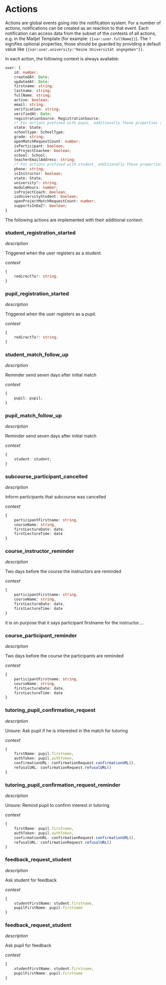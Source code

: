 # Actions  

Actions are global events going into the notification system. For a number of actions, notifications can be created as an reaction to that event. Each notification can access data from the subset of the contexts of all actions, e.g. in the Mailjet Template (for example: `{{var:user.fullName}}`). The `?` signifies optional properties, those should be guarded by providing a default value like `{{var:user.university:"Keine Universität angegeben"}}`. 

 In each action, the following context is always available:

```ts
user: {
    id: number;
    createdAt: Date;
    updatedAt: Date;
    firstname: string;
    lastname: string;
    fullName: string;
    active: boolean;
    email: string;
    verification: string;
    verifiedAt: Date;
    registrationSource: RegistrationSource;
    /* For actions prefixed with pupiL_ additionally these properties are set: */
    state: State;
    schooltype: SchoolType;
    grade: string;
    openMatchRequestCount: number;
    isParticipant: boolean;
    isProjectCoachee: boolean;
    school: School;
    teacherEmailAddress: string;
    /* For actions prefixed with student_ additionally these properties are set: */
    phone: string;
    isInstructor: boolean;
    state: State;
    university?: string;
    moduleHours: number;
    isProjectCoach: boolean;
    isUniversityStudent: boolean;
    openProjectMatchRequestCount: number;
    supportsInDaZ?: boolean;
}
```


The following actions are implemented with their additional context:

### student_registration_started

*description* 

Triggered when the user registers as a student.

*context*

```ts
{
    redirectTo?: string;
}
```

### pupil_registration_started

*description* 

Triggered when the user registers as a pupil.

*context*

```ts
{
    redirectTo?: string;
}
```

### student_match_follow_up

*description* 

Reminder send seven days after initial match 

*context*

```ts
{
    pupil: pupil;
}
```

### pupil_match_follow_up

*description* 

Reminder send seven days after initial match 

*context*

```ts
{
    student: student;
}
```

### subcourse_participant_cancelled

*description* 

Inform participants that subcourse was cancelled 

*context*

```typescript
{
    participantFirstname: string,
    courseName: string,
    firstLectureDate: date,
    firstLectureTime: date
}
```

### course_instructor_reminder

*description* 

Two days before the course the instructors are reminded 

*context*

```typescript
{
    participantFirstname: string,
    courseName: string,
    firstLectureDate: date,
    firstLectureTime: date
}
```

it is on purpose that it says participant firstname for the instructor.... 

### course_participant_reminder

*description* 

Two days before the course the participants are reminded 

*context*

```typescript
{
    participantFirstname: string,
    courseName: string,
    firstLectureDate: date,
    firstLectureTime: date
}
```

### tutoring_pupil_confirmation_request

*description* 

Unsure: Ask pupil if he is interested in the match for tutoring 

*context*

```typescript
{
    firstName: pupil.firstname,
    authToken: pupil.authToken,
    confirmationURL: confirmationRequest.confirmationURL(),
    refusalURL: confirmationRequest.refusalURL()
}
```

### tutoring_pupil_confirmation_request_reminder

*description* 

Unsure: Remind pupil to confirm interest in tutoring 

*context*

```typescript
{
    firstName: pupil.firstname,
    authToken: pupil.authToken,
    confirmationURL: confirmationRequest.confirmationURL(),
    refusalURL: confirmationRequest.refusalURL()
}
```

### feedback_request_student

*description* 

Ask student for feedback

*context*

```typescript
{
    studentFirstName: student.firstname,
    pupilFirstName: pupil.firstname
}
```

### feedback_request_student

*description* 

Ask pupil for feedback 

*context*

```typescript
{
    studentFirstName: student.firstname,
    pupilFirstName: pupil.firstname
}
```

### 